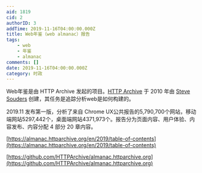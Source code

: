 ```yaml
---
aid: 1819
cid: 2
authorID: 3
addTime: 2019-11-16T04:00:00.000Z
title: Web年鉴（web almanac）报告
tags:
    - web
    - 年鉴
    - almanac
comments: []
date: 2019-11-16T04:00:00.000Z
category: 时政
---
```


Web年鉴是由 HTTP Archive 发起的项目。[HTTP Archive](https://httparchive.org/) 于 2010 年由 [Steve Souders](http://stevesouders.com/) 创建，其任务是追踪分析web是如何构建的。

2019.11 发布第一版，分析了来自 Chrome UX公共报告的5,790,700个网站，移动端网站5297,442个，桌面端网站4371,973个。报告分为页面内容、用户体验、内容发布、内容分配 4 部分 20 章内容。

[https://almanac.httparchive.org/en/2019/table-of-contents](https://almanac.httparchive.org/en/2019/table-of-contents)

[https://github.com/HTTPArchive/almanac.httparchive.org](https://github.com/HTTPArchive/almanac.httparchive.org)
